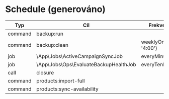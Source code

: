# Schedule (generováno)

| Typ | Cíl | Frekvence | Queue | Poznámka |
|-----|-----|-----------|-------|----------|
| command | backup:run |  |  |  |
| command | backup:clean | weeklyOn(1, '4:00') |  |  |
| job | \App\Jobs\ActiveCampaignSyncJob | everyMinute |  |  |
| job | \App\Jobs\Ops\EvaluateBackupHealthJob | everyTenMinutes | ops |  |
| call | closure |  |  |  |
| command | products:import-full |  |  |  |
| command | products:sync-availability |  |  |  |
